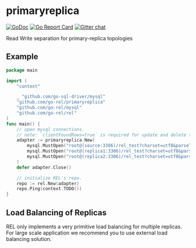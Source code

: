 # primaryreplica

[![GoDoc](https://godoc.org/github.com/go-rel/primaryreplica?status.svg)](https://pkg.go.dev/github.com/go-rel/primaryreplica)
[![Go Report Card](https://goreportcard.com/badge/github.com/go-rel/primaryreplica)](https://goreportcard.com/report/github.com/go-rel/primaryreplica)
[![Gitter chat](https://badges.gitter.im/go-rel/rel.png)](https://gitter.im/go-rel/rel)
<!-- [![Test](https://github.com/go-rel/mysql/actions/workflows/test.yml/badge.svg?branch=main)](https://github.com/go-rel/mysql/actions/workflows/test.yml) -->
<!-- [![codecov](https://codecov.io/gh/go-rel/mysql/branch/main/graph/badge.svg?token=56qOCsVPJF)](https://codecov.io/gh/go-rel/mysql) -->

Read Write separation for primary-replica topologies

## Example

```go
package main

import (
	"context"

	_ "github.com/go-sql-driver/mysql"
	"github.com/go-rel/primaryreplica"
	"github.com/go-rel/mysql"
	"github.com/go-rel/rel"
)
func main() {
	// open mysql connections.
	// note: `clientFoundRows=true` is required for update and delete to works correctly.
	adapter := primaryreplica.New(
		mysql.MustOpen("root@(source:3306)/rel_test?charset=utf8&parseTime=True&loc=Local"),
		mysql.MustOpen("root@(replica1:3306)/rel_test?charset=utf8&parseTime=True&loc=Local"),
		mysql.MustOpen("root@(replica2:3306)/rel_test?charset=utf8&parseTime=True&loc=Local"),
	)
	defer adapter.Close()

	// initialize REL's repo.
	repo := rel.New(adapter)
	repo.Ping(context.TODO())
}
```

## Load Balancing of Replicas

REL only implements a very primitive load balancing for multiple replicas.
For large scale application we recommend you to use external load balancing solution.
